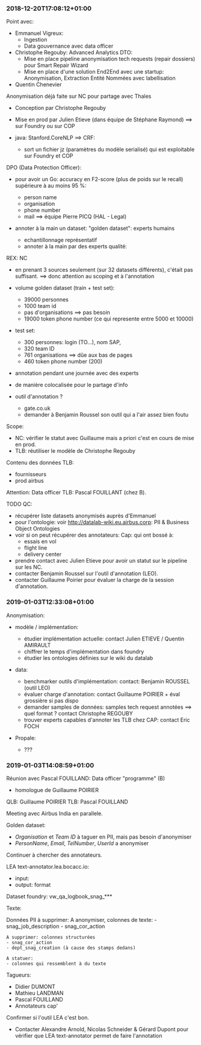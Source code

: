 
### 2018-12-20T17:08:12+01:00

Point avec:
- Emmanuel Vigreux:
    - Ingestion
    - Data gouvernance avec data officer
- Christophe Regouby: Advanced Analytics DTO:
    - Mise en place pipeline anonymisation tech requests (repair dossiers) pour Smart Repair Wizard
    - Mise en place d'une solution End2End avec une startup: Anonymisation, Extraction Entité Nommées avec labellisation
- Quentin Chenevier

Anonymisation déjà faite sur NC pour partage avec Thales

- Conception par Christophe Regouby
- Mise en prod par Julien Etieve (dans équipe de Stéphane Raymond) ==> sur Foundry ou sur COP

- java: Stanford.CoreNLP ==> CRF:
    - sort un fichier jz (paramètres du modèle serialisé) qui est exploitable sur Foundry et COP

DPO (Data Protection Officer):
- pour avoir un Go: accuracy en F2-score (plus de poids sur le recall) supérieure à au moins 95 %:
    - person name
    - organisation
    - phone number
    - mail
==> équipe Pierre PICQ (HAL - Legal)

- annoter à la main un dataset: "golden dataset": experts humains
    - echantillonnage représentatif
    - annoter à la main par des experts qualité:

REX: NC
- en prenant 3 sources seulement (sur 32 datasets différents), c'était pas suffisant. ==> donc attention au scoping et à l'annotation
- volume golden dataset (train + test set):
    - 39000 personnes
    - 1000 team id
    - pas d'organisations ==> pas besoin
    - 19000 token phone number (ce qui represente entre 5000 et 10000)

- test set:
    - 300 personnes: login (TO...), nom SAP,
    - 320 team ID
    - 761 organisations ==> dûe aux bas de pages
    - 460 token phone number (200)

- annotation pendant une journée avec des experts
- de manière colocalisée pour le partage d'info
- outil d'annotation ?
    - gate.co.uk
    - demander à Benjamin Roussel son outil qui a l'air assez bien foutu

Scope:
- NC: vérifier le statut avec Guillaume mais a priori c'est en cours de mise en prod.
- TLB: réutiliser le modèle de Christophe Regouby

Contenu des données TLB:
- fournisseurs
- prod airbus

Attention: Data officer TLB: Pascal FOUILLANT (chez B).

TODO QC:
- récupérer liste datasets anonymisés auprès d'Emmanuel
- pour l'ontologie: voir http://datalab-wiki.eu.airbus.corp: PII & Business Object Ontologies
- voir si on peut récupérer des annotateurs: Cap: qui ont bossé à:
    - essais en vol
    - flight line
    - delivery center
- prendre contact avec Julien Etieve pour avoir un statut sur le pipeline sur les NC.
- contacter Benjamin Roussel sur l'outil d'annotation (LEO).
- contacter Guillaume Poirier pour évaluer la charge de la session d'annotation.

### 2019-01-03T12:33:08+01:00

Anonymisation:
- modèle / implémentation:
    - étudier implémentation actuelle: contact Julien ETIEVE / Quentin AMIRAULT
    - chiffrer le temps d'implémentation dans foundry
    - étudier les ontologies définies sur le wiki du datalab

- data:
    - benchmarker outils d'implémentation: contact: Benjamin ROUSSEL (outil LEO)
    - évaluer charge d'annotation: contact Guillaume POIRIER + éval grossière si pas dispo
    - demander samples de données: samples tech request annotées ==> quel format ? contact Christophe REGOUBY
    - trouver experts capables d'annoter les TLB chez CAP: contact Eric FOCH

- Propale:
    - ???

### 2019-01-03T14:08:59+01:00

Réunion avec Pascal FOUILLAND: Data officer "programme" (B)
- homologue de Guillaume POIRIER

QLB: Guillaume POIRIER
TLB: Pascal FOUILLAND

Meeting avec Airbus India en parallele.

Golden dataset:
- _Organisation_ et _Team ID_ à taguer en PII, mais pas besoin d'anonymiser
- _PersonName_, _Email_, _TelNumber_, _UserId_ a anonymiser

Continuer à chercher des annotateurs.

LEA text-annotator.lea.bocacc.io:
- input:
- output: format

Dataset foundry:
vw_qa_logbook_snag_***

Texte:

Données PII à supprimer:
    A anonymiser, colonnes de texte:
    - snag_job_description
    - snag_cor_action

    A supprimer: colonnes structurées
    - snag_cor_action
    - dept_snag_creation (à cause des stamps dedans)

    A statuer:
    - colonnes qui ressemblent à du texte

Tagueurs:
- Didier DUMONT
- Mathieu LANDMAN
- Pascal FOUILLAND
- Annotateurs cap'

Confirmer si l'outil LEA c'est bon.

- Contacter Alexandre Arnold, Nicolas Schneider & Gérard Dupont pour vérifier que LEA text-annotator permet de faire l'annotation
